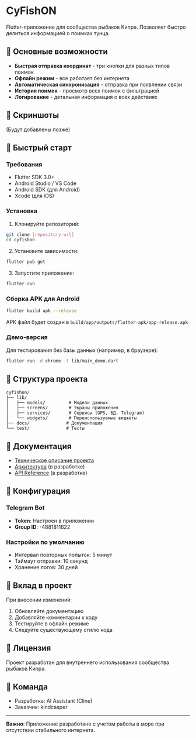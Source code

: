 # CyFishON

Flutter-приложение для сообщества рыбаков Кипра. Позволяет быстро делиться информацией о поимках тунца.

## 🎣 Основные возможности

- **Быстрая отправка координат** - три кнопки для разных типов поимок
- **Офлайн режим** - все работает без интернета
- **Автоматическая синхронизация** - отправка при появлении связи
- **История поимок** - просмотр всех поимок с фильтрацией
- **Логирование** - детальная информация о всех действиях

## 📱 Скриншоты

(Будут добавлены позже)

## 🚀 Быстрый старт

### Требования
- Flutter SDK 3.0+
- Android Studio / VS Code
- Android SDK (для Android)
- Xcode (для iOS)

### Установка

1. Клонируйте репозиторий:
```bash
git clone [repository-url]
cd cyfishon
```

2. Установите зависимости:
```bash
flutter pub get
```

3. Запустите приложение:
```bash
flutter run
```

### Сборка APK для Android

```bash
flutter build apk --release
```

APK файл будет создан в `build/app/outputs/flutter-apk/app-release.apk`

### Демо-версия

Для тестирования без базы данных (например, в браузере):
```bash
flutter run -d chrome -t lib/main_demo.dart
```

## 📂 Структура проекта

```
cyfishon/
├── lib/
│   ├── models/         # Модели данных
│   ├── screens/        # Экраны приложения
│   ├── services/       # Сервисы (GPS, БД, Telegram)
│   └── widgets/        # Переиспользуемые виджеты
├── docs/              # Документация
└── test/              # Тесты
```

## 📖 Документация

- [Техническое описание проекта](docs/PROJECT_OVERVIEW.md)
- [Архитектура](docs/ARCHITECTURE.md) (в разработке)
- [API Reference](docs/API.md) (в разработке)

## 🔧 Конфигурация

### Telegram Bot
- **Token**: Настроен в приложении
- **Group ID**: -4881811622

### Настройки по умолчанию
- Интервал повторных попыток: 5 минут
- Таймаут отправки: 10 секунд
- Хранение логов: 30 дней

## 🤝 Вклад в проект

При внесении изменений:
1. Обновляйте документацию
2. Добавляйте комментарии к коду
3. Тестируйте в офлайн режиме
4. Следуйте существующему стилю кода

## 📄 Лицензия

Проект разработан для внутреннего использования сообщества рыбаков Кипра.

## 👥 Команда

- Разработка: AI Assistant (Cline)
- Заказчик: kindcasper

---

**Важно**: Приложение разработано с учетом работы в море при отсутствии стабильного интернета.
